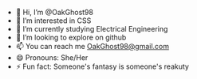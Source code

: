 - 👋 Hi, I’m @OakGhost98
- 👀 I’m interested in CSS
- 🌱 I’m currently studying Electrical Engineering
- 💞️ I’m looking to explore on github
- 📫 You can reach me OakGhost98@gmail.com
- 😄 Pronouns: She/Her
- ⚡ Fun fact: Someone's fantasy is someone's reakuty

<!---
OakGhost98/OakGhost98 is a ✨ special ✨ repository because its `README.md` (this file) appears on your GitHub profile.
You can click the Preview link to take a look at your changes.
--->
